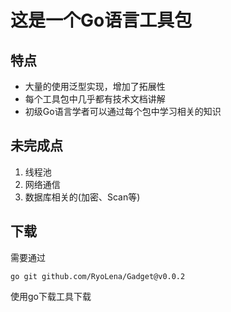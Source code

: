 # 这是一个Go语言工具包

## 特点
- 大量的使用泛型实现，增加了拓展性
- 每个工具包中几乎都有技术文档讲解
- 初级Go语言学者可以通过每个包中学习相关的知识

## 未完成点
1. 线程池
2. 网络通信
3. 数据库相关的(加密、Scan等)


## 下载
需要通过
```shell
go git github.com/RyoLena/Gadget@v0.0.2
```
使用go下载工具下载